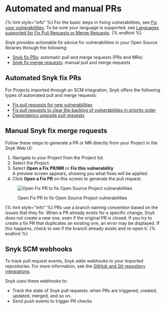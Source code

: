 # Automated and manual PRs

{% hint style="info" %}
For the basic steps in fixing vulnerabilities, see  [Fix your vulnerabilities](../../snyk-open-source/manage-vulnerabilities/fix-your-vulnerabilities.md). To be sure your language is supported, see [Languages supported for Fix Pull Requests or Merge Requests](../../snyk-open-source/manage-vulnerabilities/troubleshoot-fixing-open-source-vulnerabilities.md#languages-supporting-fix-pull-requests-or-merge-requests).
{% endhint %}

Snyk provides actionable fix advice for vulnerabilities in your Open Source libraries through the following:

* [Snyk fix PRs](./#snyk-fix-prs): automatic pull and merge requests (PRs and MRs)
* [Snyk fix merge requests](./#snyk-fix-merge-requests): manual pull and merge requests

## **Automated Snyk fix PRs**

For Projects imported through an SCM integration, Snyk offers the following types of automated pull and merge requests:

* [Fix pull requests for new vulnerabilities](create-automatic-prs-for-new-fixes.md)
* [Fix pull requests to clear the backlog of vulnerabilities in priority order](create-automatic-fix-prs-for-backlog-issues-and-known-vulnerabilities.md)
* [Dependency upgrade pull requests](upgrade-dependencies-with-automatic-prs.md)

## Manual Snyk fix merge requests

Follow these steps to generate a PR or MR directly from your Project in the Snyk Web UI:

1. Navigate to your Project from the Project list
2. Select the Project.
3. Select **Open a Fix PR/MR** or **Fix this vulnerability**\
   A preview screen appears, showing you what fixes will be applied.
4. Click **Open a Fix PR** on this screen to generate the pull request.

<figure><img src="../../../.gitbook/assets/image18.png" alt="Open Fix PR to fix Open Source Project vulnerabilities"><figcaption><p>Open Fix PR to fix Open Source Project vulnerabilities</p></figcaption></figure>

{% hint style="info" %}
PRs use a branch naming convention based on the issues that they fix. When a PR already exists for a specific change, Snyk does not create a new one, even if the original PR is closed. If you try to create a fix PR that duplicates an existing one, an error may be displayed. If this happens, check to see if the branch already exists and re-open it.
{% endhint %}

## Snyk SCM webhooks

To track pull request events, Snyk adds webhooks to your imported repositories. For more information, see the [GitHub and Git repository integrations](../../../integrate-with-snyk/git-repositories-scms-integrations-with-snyk/).

Snyk uses these webhooks to:

* Track the state of Snyk pull requests: when PRs are triggered, created, updated, merged, and so on.
* Send push events to trigger PR checks
